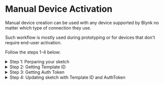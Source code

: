 # Manual Device Activation

Manual device creation can be used with any device supported by Blynk no matter which type of connection they use.

Such workflow is mostly used during prototyping or for devices that don't require end-user activation.

Follow the steps 1-4 below:

<details>

<summary>Step 1: Perparing your sketch</summary>

1. Install the latest version of Blynk Library to the IDE you use
2. After that, you should see Blynk folder under the **File > Examples**
3. Select the example for the hardware you use. We will use the one for ESP32

```cpp
#define BLYNK_PRINT Serial
#define BLYNK_TEMPLATE_ID      "TMPL••••••••"
#define BLYNK_TEMPLATE_NAME    "Test"
#define BLYNK_AUTH_TOKEN       "••••••••••••••••••••••••"

#include <BlynkSimpleEsp32.h>

void setup()
{
  Serial.begin(115200);
  Blynk.begin(BLYNK_AUTH_TOKEN, "wifi-ssid", "wifi-pass");
}

void loop()
{
  Blynk.run();
}
```

Pay attention to these 4 lines: you would need to fill them.

```cpp
#define BLYNK_TEMPLATE_ID      "TMPL••••••••"
#define BLYNK_TEMPLATE_NAME    "Test"
#define BLYNK_AUTH_TOKEN       "••••••••••••••••••••••••"
...
Blynk.begin(BLYNK_AUTH_TOKEN, "wifi-ssid", "wifi-pass");
```

</details>

<details>

<summary>Step 2: Getting Template ID</summary>

#### Template ID and Device Name

1. Log in to your [Blynk.Console](https://blynk.cloud/) developer account, go to Developer Zone
2. [Create New Template](../template-quick-setup/#create-a-template) or open an existing one
3. Copy the contents of this section and paste them to your sketch

<img src="../../.gitbook/assets/5-manual device act-templ id 1.png" alt="" data-size="original">

</details>

<details>

<summary>Step 3: Getting Auth Token</summary>

#### Getting Auth Token

When the Template is ready, go to Devices -> **Create New Device**

<img src="../../.gitbook/assets/6-manual device act-new device 1.png" alt="" data-size="original">

Choose a Template and give your new device a name

<img src="../../.gitbook/assets/7-manual dev act-new device-1 1.png" alt="" data-size="original">

After the device was created, you will get the notification with TemplateID and AuthToken. Also, this info is always available in Devices -> Device -> Device Info

<img src="../../.gitbook/assets/8-manual device act-device info 1.png" alt="" data-size="original">

Now you have all the information you need to update your sketch:

</details>

<details>

<summary>Step 4: Updating sketch with Template ID and AuthToken</summary>

Add `TEMPLATE_ID` and `AuthToken` to your sketch:

<pre class="language-cpp"><code class="lang-cpp">#define BLYNK_PRINT Serial
#define BLYNK_TEMPLATE_ID      "TMPL••••••••"
#define BLYNK_TEMPLATE_NAME    "My First Device"
#define BLYNK_AUTH_TOKEN       "••••••••••••••••••••••••"

#include &#x3C;BlynkSimpleEsp32.h>

<strong>void setup()
</strong>{
  Serial.begin(115200);
  Blynk.begin(BLYNK_AUTH_TOKEN, "your-wifi-ssid", "your-wifi-pass");
}

void loop()
{
  Blynk.run();
}
</code></pre>

Upload the sketch to your device and open Serial Monitor. Wait until you see something like this:

```bash
Blynk v.X.X.X
Your IP is 192.168.0.11
Connecting to...
Ready (ping: 40ms)
```

#### Congrats! Your device should be now online!

</details>
